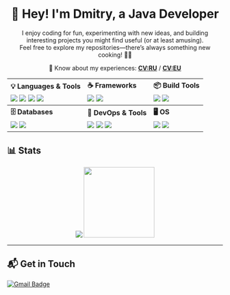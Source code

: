 <h1 align="center">👋 Hey! I'm Dmitry, a Java Developer</h1>

<p align="center">
I enjoy coding for fun, experimenting with new ideas, and building interesting projects you might find useful (or at least amusing).<br>
Feel free to explore my repositories—there’s always something new cooking! 🍳🚧
</p>

<p align="center">
📄 Know about my experiences:
<a href="https://docs.google.com/document/d/1zkaku8k1xSKBnmubhJ2CPPwDC66vDki9knj8W9mqnss/edit?tab=t.0"><b>CV:RU</b></a> /
<a href="https://docs.google.com/document/d/1Ey7eT_hw_SZKm8M_yyqtfG09RP0t5B07p4ewYcSxyi8/edit?tab=t.0"><b>CV:EU</b></a>
</p>

<table>
  <tr>
    <th align="left">💡 Languages & Tools</th>
    <th align="left">☕ Frameworks</th>
    <th align="left">📦 Build Tools</th>
  </tr>
  <tr>
    <td>
      <img src="https://img.shields.io/badge/java-%23ED8B00.svg?style=for-the-badge&logo=java&logoColor=white"/>
      <img src="https://img.shields.io/badge/kotlin-%23800080.svg?style=for-the-badge&logo=kotlin&logoColor=white"/>
      <img src="https://img.shields.io/badge/html5-%23E34F26.svg?style=for-the-badge&logo=html5&logoColor=white"/>
      <img src="https://img.shields.io/badge/css3-%231572B6.svg?style=for-the-badge&logo=css3&logoColor=white"/>
    </td>
    <td>
      <img src="https://img.shields.io/badge/spring-%236DB33F.svg?style=for-the-badge&logo=spring&logoColor=white"/>
      <img src="https://img.shields.io/badge/Hibernate-59666C?style=for-the-badge&logo=Hibernate&logoColor=white"/>
    </td>
    <td>
      <img src="https://img.shields.io/badge/Apache%20Maven-C71A36?style=for-the-badge&logo=Apache%20Maven&logoColor=white"/>
      <img src="https://img.shields.io/badge/gradle-02303A?style=for-the-badge&logo=gradle&logoColor=white"/>
    </td>
  </tr>

  <tr>
    <th align="left">🗄️ Databases</th>
    <th align="left">🐳 DevOps & Tools</th>
    <th align="left">🖥️ OS</th>
  </tr>
  <tr>
    <td>
      <img src="https://img.shields.io/badge/postgres-%23316192.svg?style=for-the-badge&logo=postgresql&logoColor=white"/>
      <img src="https://img.shields.io/badge/MySQL-005C84?style=for-the-badge&logo=mysql&logoColor=white"/>
    </td>
    <td>
      <img src="https://img.shields.io/badge/docker-%230db7ed.svg?style=for-the-badge&logo=docker&logoColor=white"/>
      <img src="https://img.shields.io/badge/kubernetes-%23326ce5.svg?style=for-the-badge&logo=kubernetes&logoColor=white"/>
      <img src="https://img.shields.io/badge/kafka-%23800080.svg?style=for-the-badge&logo=apache-kafka&logoColor=white"/>
    </td>
    <td>
      <img src="https://img.shields.io/badge/Linux-FCC624?style=for-the-badge&logo=linux&logoColor=black"/>
      <img src="https://img.shields.io/badge/Windows-0078D6?style=for-the-badge&logo=windows&logoColor=white"/>
    </td>
  </tr>
</table>

## 📊 Stats

<p align="center">
  <img src="https://github-readme-stats.vercel.app/api/top-langs/?username=DunkTrain&layout=compact&theme=tokyonight" />
  <img src="https://github-readme-stats.vercel.app/api?username=DunkTrain&count_private=true&show_icons=true&custom_title=Github%20Status&hide=issues&theme=tokyonight" height="165" />
</p>

---

## 📬 Get in Touch

<a href="mailto:duosora1997@gmail.com">
  <img src="https://img.shields.io/badge/Gmail-duosora1997@gmail.com-D14836?style=for-the-badge&logo=gmail&logoColor=white" alt="Gmail Badge">
</a>
